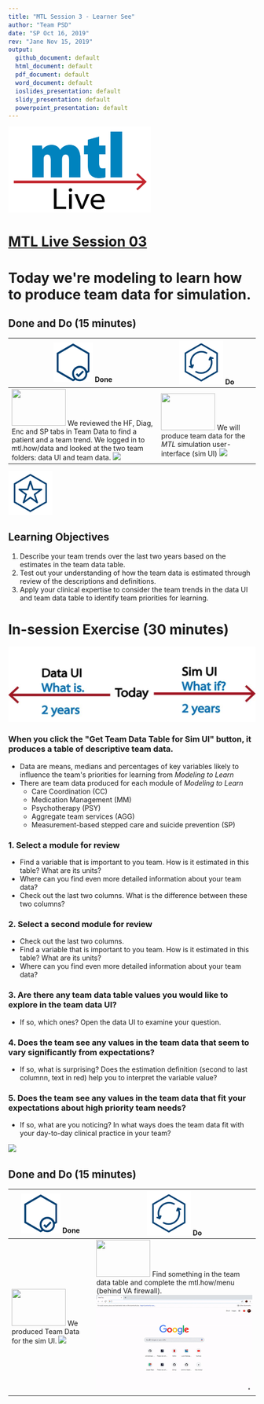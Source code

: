 ```yaml
---
title: "MTL Session 3 - Learner See"
author: "Team PSD"
date: "SP Oct 16, 2019"
rev: "Jane Nov 15, 2019"
output: 
  github_document: default
  html_document: default
  pdf_document: default
  word_document: default
  ioslides_presentation: default
  slidy_presentation: default
  powerpoint_presentation: default
---
```


[<img src = "https://github.com/lzim/teampsd/blob/master/resources/logos/mtl_live_sq_sm.png"
     height = "175" width = "290">](https://github.com/lzim/mtl/blob/master/session03/s03_learner/mtl_session03_see.md)

# [MTL Live Session 03](https://github.com/lzim/mtl/blob/master/session03/s03_learner/mtl_session03_see.md "MTL Live Session 03")

# Today we're modeling to learn how to produce team data for simulation.

## Done and Do (15 minutes)
<!-- Do/Done Tables -->
| [<img src = "https://github.com/lzim/teampsd/blob/master/resources/icons/done.png" height = "80" width = "80">](https://github.com/lzim/mtl/blob/master/session03/s03_learner/mtl_session03_see.md) **Done** | [<img src = "https://github.com/lzim/teampsd/blob/master/resources/icons/do.png" height = "90" width = "90">](https://github.com/lzim/mtl/blob/master/session03/s03_learner/mtl_session03_see.md) **Do** |
| --- | --- | 
| [<img src = "https://raw.githubusercontent.com/lzim/teampsd/master/resources/logos/mtl_how_data_sm.png" height = "75" width = "110">](http://mtl.how/data) We reviewed the HF, Diag, Enc and SP tabs in Team Data to find a patient and a team trend. We logged in to mtl.how/data and looked at the two team folders: data UI and team data. ![](https://github.com/lzim/teampsd/blob/master/resources/gifs/session2_data_ui_4_viz_diag.gif)| [<img src = "https://raw.githubusercontent.com/lzim/teampsd/master/resources/logos/mtl_how_sim.png" height = "75" width = "110">](http://mtl.how/sim) We will produce team data for the _MTL_ simulation user-interface (sim UI) ![](https://github.com/lzim/teampsd/blob/master/resources/gifs/session3_data_ui_params.gif)|

<!-- Learning Objectives Icon --> 
[<img src = "https://github.com/lzim/teampsd/blob/master/resources/icons/learning_objectives.png" height = "90" width = "90" style ="display: inline-block"/>](https://github.com/lzim/mtl/blob/master/session03/s03_learner/mtl_session03_see.md)

## Learning Objectives

1. Describe your team trends over the last two years based on the estimates in the team data table.
2. Test out your understanding of how the team data is estimated through review of the descriptions and definitions.
3. Apply your clinical expertise to consider the team trends in the data UI and team data table to identify team priorities for learning.

# In-session Exercise (30 minutes)
<img src = "https://raw.githubusercontent.com/lzim/teampsd/master/resources/illustrations/data_ui_sim_ui.png">

### When you click the "Get Team Data Table for Sim UI" button, it produces a table of descriptive team data.
- Data are means, medians and percentages of key variables likely to influence the team's priorities for learning from *Modeling to Learn*
- There are team data produced for each module of *Modeling to Learn*
  - Care Coordination (CC)
  - Medication Management (MM)
  - Psychotherapy (PSY)
  - Aggregate team services (AGG)
  - Measurement-based stepped care and suicide prevention (SP)

### 1. Select a module for review
- Find a variable that is important to you team. How is it estimated in this table? What are its units?
- Where can you find even more detailed information about your team data?
- Check out the last two columns. What is the difference between these two columns?

### 2. Select a second module for review 
- Check out the last two columns. 
- Find a variable that is important to you team. How is it estimated in this table? What are its units?
- Where can you find even more detailed information about your team data?

### 3. Are there any team data table values you would like to explore in the team data UI?
- If so, which ones? Open the data UI to examine your question.

### 4. Does the team see any values in the team data that seem to vary significantly from expectations?
- If so, what is surprising? Does the estimation definition (second to last columnn, text in red) help you to interpret the variable value?

### 5. Does the team see any values in the team data that fit your expectations about high priority team needs?
- If so, what are you noticing? In what ways does the team data fit with your day-to-day clinical practice in your team?

![](https://github.com/lzim/teampsd/blob/master/resources/gifs/session3_data_ui_params.gif)

## Done and Do (15 minutes)
<!-- Do/Done Tables -->
| [<img src = "https://github.com/lzim/teampsd/blob/master/resources/icons/done.png" height = "80" width = "80">](https://github.com/lzim/mtl/blob/master/session03/s03_learner/mtl_session03_see.md) **Done** | [<img src = "https://github.com/lzim/teampsd/blob/master/resources/icons/do.png" height = "90" width = "90">](https://github.com/lzim/mtl/blob/master/session03/s03_learner/mtl_session03_see.md) **Do** |
| --- | --- | 
| [<img src = "https://raw.githubusercontent.com/lzim/teampsd/master/resources/logos/mtl_how_sim.png" height = "75" width = "110">](http://mtl.how/sim) We produced Team Data for the sim UI. ![](https://github.com/lzim/teampsd/blob/master/resources/gifs/session3_data_ui_params.gif)|  [<img src = "https://raw.githubusercontent.com/lzim/teampsd/master/resources/logos/mtl_how_menu.png" height = "75" width = "110">](http://mtl.how/menu) Find something in the team data table and complete the mtl.how/menu (behind VA firewall). ![](https://raw.githubusercontent.com/lzim/teampsd/master/resources/gifs/mtl_menu.gif)|
